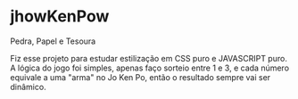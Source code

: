 # jhowKenPow
 Pedra, Papel e Tesoura

 

Fiz esse projeto para estudar estilização em CSS puro e JAVASCRIPT puro.
A lógica do jogo foi simples, apenas faço sorteio entre 1 e 3, e cada número equivale a uma "arma" no Jo Ken Po, então o resultado sempre vai ser dinâmico.
